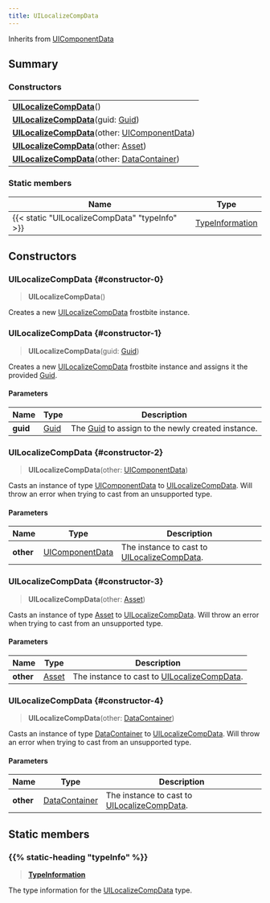 ```yaml
---
title: UILocalizeCompData
---
```


Inherits from [UIComponentData](/vext/ref/fb/uicomponentdata)

## Summary

### Constructors

|  |
| --- |
| **[UILocalizeCompData](#constructor-0)**() |
| **[UILocalizeCompData](#constructor-1)**(guid: [Guid](/vext/ref/shared/type/guid)) |
| **[UILocalizeCompData](#constructor-2)**(other: [UIComponentData](/vext/ref/fb/uicomponentdata)) |
| **[UILocalizeCompData](#constructor-3)**(other: [Asset](/vext/ref/fb/asset)) |
| **[UILocalizeCompData](#constructor-4)**(other: [DataContainer](/vext/ref/shared/type/datacontainer)) |

### Static members

| Name | Type |
| ---- | ---- |
| {{< static "UILocalizeCompData" "typeInfo" >}} | [TypeInformation](/vext/ref/shared/type/typeinformation) |

## Constructors

### UILocalizeCompData {#constructor-0}

> **UILocalizeCompData**()

Creates a new [UILocalizeCompData](/vext/ref/fb/uilocalizecompdata) frostbite instance.

### UILocalizeCompData {#constructor-1}

> **UILocalizeCompData**(guid: [Guid](/vext/ref/shared/type/guid))

Creates a new [UILocalizeCompData](/vext/ref/fb/uilocalizecompdata) frostbite instance and assigns it the provided [Guid](/vext/ref/shared/type/guid).

#### Parameters

| Name | Type | Description |
| ---- | ---- | ----------- |
| **guid** | [Guid](/vext/ref/shared/type/guid) | The [Guid](/vext/ref/shared/type/guid) to assign to the newly created instance. |

### UILocalizeCompData {#constructor-2}

> **UILocalizeCompData**(other: [UIComponentData](/vext/ref/fb/uicomponentdata))

Casts an instance of type [UIComponentData](/vext/ref/fb/uicomponentdata) to [UILocalizeCompData](/vext/ref/fb/uilocalizecompdata). Will throw an error when trying to cast from an unsupported type.

#### Parameters

| Name | Type | Description |
| ---- | ---- | ----------- |
| **other** | [UIComponentData](/vext/ref/fb/uicomponentdata) | The instance to cast to [UILocalizeCompData](/vext/ref/fb/uilocalizecompdata). |

### UILocalizeCompData {#constructor-3}

> **UILocalizeCompData**(other: [Asset](/vext/ref/fb/asset))

Casts an instance of type [Asset](/vext/ref/fb/asset) to [UILocalizeCompData](/vext/ref/fb/uilocalizecompdata). Will throw an error when trying to cast from an unsupported type.

#### Parameters

| Name | Type | Description |
| ---- | ---- | ----------- |
| **other** | [Asset](/vext/ref/fb/asset) | The instance to cast to [UILocalizeCompData](/vext/ref/fb/uilocalizecompdata). |

### UILocalizeCompData {#constructor-4}

> **UILocalizeCompData**(other: [DataContainer](/vext/ref/shared/type/datacontainer))

Casts an instance of type [DataContainer](/vext/ref/shared/type/datacontainer) to [UILocalizeCompData](/vext/ref/fb/uilocalizecompdata). Will throw an error when trying to cast from an unsupported type.

#### Parameters

| Name | Type | Description |
| ---- | ---- | ----------- |
| **other** | [DataContainer](/vext/ref/shared/type/datacontainer) | The instance to cast to [UILocalizeCompData](/vext/ref/fb/uilocalizecompdata). |

## Static members

### {{% static-heading "typeInfo" %}}

> **[TypeInformation](/vext/ref/shared/type/typeinformation)**

The type information for the [UILocalizeCompData](/vext/ref/fb/uilocalizecompdata) type.

